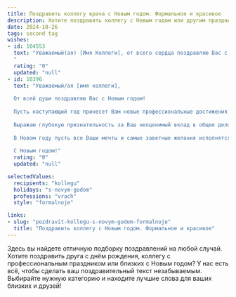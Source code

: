 ```yaml
---
title: Поздравить коллегу врача с Новым годом. Формальное и красивое
description: Хотите поздравить коллегу с Новым годом или другим праздником? Наш ИИ создаст незабываемое поздравление, а вы обязательно выделитесь среди других.  
date: 2024-10-26
tags: second tag
wishes:
- id: 104553
  text: "Уважаемый(ая) [Имя Коллеги], от всего сердца поздравляю Вас с наступающим Новым годом!  Желаю Вам крепкого здоровья, профессиональных успехов, благополучия и всего самого наилучшего в новом году. Пусть новый год принесёт только радостные события, а Ваша работа приносит Вам удовлетворение и признание.  С Новым годом!
  "
  rating: "0"
  updated: "null"
- id: 10396
  text: "Уважаемый/ая [имя коллеги],
  
  От всей души поздравляю Вас с Новым годом!
  
  Пусть наступающий год принесет Вам новые профессиональные достижения, успешную реализацию всех Ваших планов и, конечно же, крепкого здоровья. Пусть в Вашем сердце всегда живет вера в добро и надежда на лучшее, а рядом будут близкие и верные люди.
  
  Выражаю глубокую признательность за Ваш неоценимый вклад в общее дело, за Ваш профессионализм и чуткое отношение к пациентам. Желаю Вам сил, вдохновения и постоянного совершенствования в Вашей благородной профессии.
  
  В Новом году пусть все Ваши мечты и самые заветные желания исполнятся!
  
  С Новым годом!"
  rating: "0"
  updated: "null"

selectedValues:
  recipients: "kollegu"
  holidays: "s-novym-godom"
  professions: "vrach"
  style: "formalnoje"

links:
- slug: "pozdravit-kollegu-s-novym-godom-formalnoje"
  title: "Поздравить коллегу с Новым годом. Формальное и красивое"
---
```


Здесь вы найдете отличную подборку поздравлений на любой случай.
Хотите поздравить друга с днём рождения, коллегу с профессиональным праздником или близких с Новым годом? У нас есть всё, чтобы сделать ваш поздравительный текст незабываемым. Выбирайте нужную категорию и находите лучшие слова для ваших близких и друзей!

